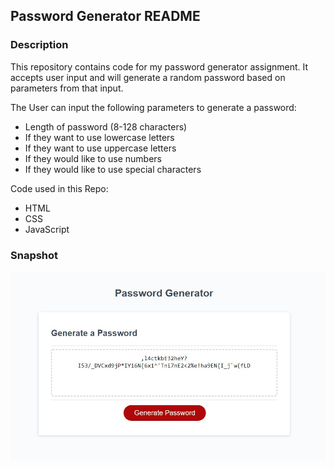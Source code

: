 ## Password Generator README
### Description
This repository contains code for my password generator assignment. It accepts user input and will generate a random password based on parameters from that input.

The User can input the following parameters to generate a password:

 - Length of password (8-128 characters)
 - If they want to use lowercase letters
 - If they want to use uppercase letters
 - If they would like to use numbers
 - If they would like to use special characters

Code used in this Repo:
 - HTML
 - CSS
 - JavaScript
### Snapshot
![Picture of the password generator app](https://raw.githubusercontent.com/Jacee94/password-generator/develop/Assets/images/readme-snapshot.JPG)